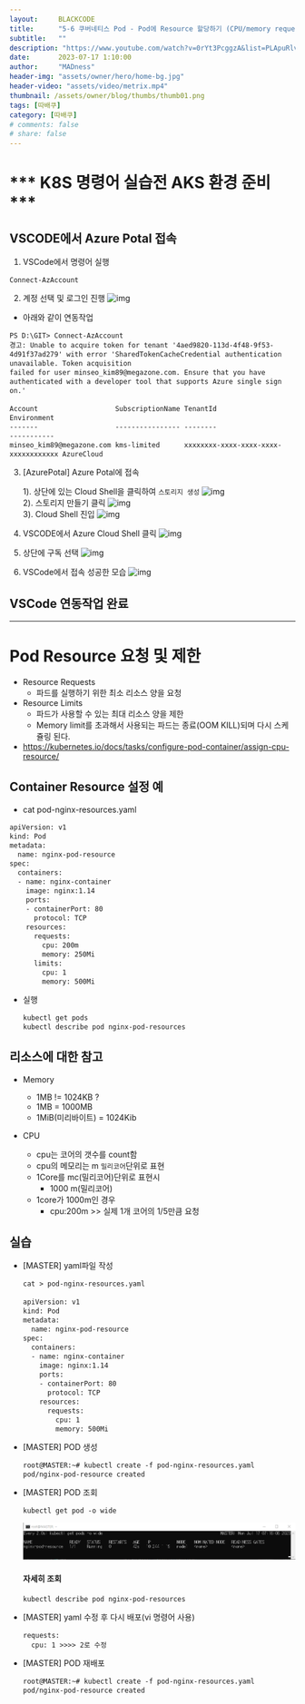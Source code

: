 ```yaml
---
layout:     BLACKCODE
title:      "5-6 쿠버네티스 Pod - Pod에 Resource 할당하기 (CPU/memory requests, limits)"
subtitle:   ""
description: "https://www.youtube.com/watch?v=0rYt3PcggzA&list=PLApuRlvrZKohaBHvXAOhUD-RxD0uQ3z0c&index=10"
date:       2023-07-17 1:10:00
author:     "MADness"
header-img: "assets/owner/hero/home-bg.jpg"
header-video: "assets/video/metrix.mp4"
thumbnail: /assets/owner/blog/thumbs/thumb01.png
tags: [따배쿠]
category: [따배쿠]
# comments: false
# share: false
---
```


# *** K8S 명령어 실습전 AKS 환경 준비 ***

## VSCODE에서 Azure Potal 접속
1. VSCode에서 명령어 실행
```
Connect-AzAccount
```

2. 계정 선택 및 로그인 진행
![img](https://github.com/IIBlackCode/IIBlackCode.github.io/blob/master/_posts/Category/Kubernetes/img/Connect-AzAccount.PNG?raw=true)

* 아래와 같이 연동작업 

```
PS D:\GIT> Connect-AzAccount
경고: Unable to acquire token for tenant '4aed9820-113d-4f48-9f53-4d91f37ad279' with error 'SharedTokenCacheCredential authentication unavailable. Token acquisition 
failed for user minseo_kim89@megazone.com. Ensure that you have authenticated with a developer tool that supports Azure single sign on.'

Account                   SubscriptionName TenantId                             Environment
-------                   ---------------- --------                             -----------
minseo_kim89@megazone.com kms-limited      xxxxxxxx-xxxx-xxxx-xxxx-xxxxxxxxxxxx AzureCloud
```
3. [AzurePotal] Azure Potal에 접속
    
    1). 상단에 있는 Cloud Shell을 클릭하여 `스토리지 생성`
![img](https://github.com/IIBlackCode/IIBlackCode.github.io/blob/master/_posts/Category/Kubernetes/img/AzureCloudShell.png?raw=true)<br>
    2). 스토리지 만들기 클릭
![img](https://github.com/IIBlackCode/IIBlackCode.github.io/blob/master/_posts/Category/Kubernetes/img/createStorage.PNG?raw=true)<br>
    3). Cloud Shell 진입
![img](https://github.com/IIBlackCode/IIBlackCode.github.io/blob/master/_posts/Category/Kubernetes/img/AccessAzureCloudShell.png?raw=true)

4. VSCODE에서 Azure Cloud Shell 클릭
![img](https://github.com/IIBlackCode/IIBlackCode.github.io/blob/master/_posts/Category/Kubernetes/img/2023-01-25-Kubernetes-05_1.png?raw=true)

5. 상단에 구독 선택
![img](https://github.com/IIBlackCode/IIBlackCode.github.io/blob/master/_posts/Category/Kubernetes/img/2023-01-25-Kubernetes-05_2.png?raw=true)

6. VSCode에서 접속 성공한 모습
![img](https://github.com/IIBlackCode/IIBlackCode.github.io/blob/master/_posts/Category/Kubernetes/img/2023-01-25-Kubernetes-05_3.png?raw=true)

## VSCode 연동작업 완료

---

# Pod Resource 요청 및 제한
- Resource Requests
    - 파드를 실행하기 위한 최소 리소스 양을 요청
- Resource Limits
    - 파드가 사용할 수 있는 최대 리소스 양을 제한
    - Memory limit를 초과해서 사용되는 파드는 종료(OOM KILL)되며 다시 스케쥴링 된다.
- https://kubernetes.io/docs/tasks/configure-pod-container/assign-cpu-resource/

## Container Resource 설정 예
- cat pod-nginx-resources.yaml
```
apiVersion: v1
kind: Pod
metadata:
  name: nginx-pod-resource
spec:
  containers:
  - name: nginx-container
    image: nginx:1.14
    ports:
    - containerPort: 80
      protocol: TCP
    resources:
      requests:
        cpu: 200m
        memory: 250Mi
      limits:
        cpu: 1
        memory: 500Mi
```

- 실행
    ```
    kubectl get pods
    kubectl describe pod nginx-pod-resources
    ```

## 리소스에 대한 참고
- Memory
    - 1MB != 1024KB ?
    - 1MB = 1000MB
    - 1MiB(미리바이트) = 1024Kib

- CPU
    - cpu는 코어의 갯수를 count함
    - cpu의 메모리는 m `밀리코어`단위로 표현
    - 1Core를 mc(밀리코어)단위로 표현시
        - 1000 m(밀리코어)
    - 1core가 1000m인 경우 
        - cpu:200m >> 실제 1개 코어의 1/5만큼 요청

## 실습
- [MASTER] yaml파일 작성
    ```
    cat > pod-nginx-resources.yaml

    apiVersion: v1
    kind: Pod
    metadata:
      name: nginx-pod-resource
    spec:
      containers:
      - name: nginx-container
        image: nginx:1.14
        ports:
        - containerPort: 80
          protocol: TCP
        resources:
          requests:
            cpu: 1
            memory: 500Mi
    ```
- [MASTER] POD 생성
    ```
    root@MASTER:~# kubectl create -f pod-nginx-resources.yaml
    pod/nginx-pod-resource created
    ```
- [MASTER] POD 조회
    ```
    kubectl get pod -o wide
    ```
    ![img](/assets/category/Kubernetes/2023/07/17-03.PNG)

    #### 자세히 조회
    ```
    kubectl describe pod nginx-pod-resources
    ```

- [MASTER] yaml 수정 후 다시 배포(vi 명령어 사용)
    ```
    requests:
      cpu: 1 >>>> 2로 수정
    ```

- [MASTER] POD 재배포
    ```
    root@MASTER:~# kubectl create -f pod-nginx-resources.yaml
    pod/nginx-pod-resource created
    ```